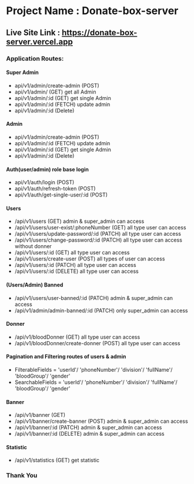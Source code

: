 # Project Name : Donate-box-server #

## Live Site Link : https://donate-box-server.vercel.app ##

### Application Routes: ###

#### Super Admin ####
* api/v1/admin/create-admin (POST)
* api/v1/admin/ (GET) get all Admin 
* api/v1/admin/:id (GET) get single Admin 
* api/v1/admin/:id (FETCH) update admin
* api/v1/admin/:id (Delete) 

#### Admin ####
* api/v1/admin/create-admin (POST)
* api/v1/admin/:id (FETCH) update admin
* api/v1/admin/:id (GET) get single Admin 
* api/v1/admin/:id (Delete) 

#### Auth(user/admin) role base login ####
* api/v1/auth/login (POST)
* api/v1/auth/refresh-token (POST)
* api/v1/auth/get-single-user/:id (POST)

#### Users ####
* /api/v1/users (GET) admin & super_admin can access
* /api/v1/users/user-exist/:phoneNumber (GET) all type user can access
* /api/v1/users/update-password/:id (PATCH) all type user can access
* /api/v1/users/change-password/:id (PATCH) all type user can access without donner
* /api/v1/users/:id (GET) all type user can access
* /api/v1/users/create-user (POST) all types of user can access
* /api/v1/users/:id (PATCH) all type user can access
* /api/v1/users/:id (DELETE) all type user can access

#### (Users/Admin) Banned ####
* /api/v1/users/user-banned/:id (PATCH) admin & super_admin can access
* /api/v1/admin/admin-banned/:id (PATCH) only super_admin can access

#### Donner ####
* /api/v1/bloodDonner (GET) all type user can access
* /api/v1/bloodDonner/create-donner (POST) all type user can access

#### Pagination and Filtering routes of users & admin ####
*  FilterableFields =  'userId'/ 'phoneNumber'/ 'division'/ 'fullName'/ 'bloodGroup'/ 'gender'
*  SearchableFields = 'userId'/ 'phoneNumber'/ 'division'/ 'fullName'/ 'bloodGroup'/ 'gender'

#### Banner ####
* /api/v1/banner (GET) 
* /api/v1/banner/create-banner (POST) admin & super_admin can access
* /api/v1/banner/:id (PATCH) admin & super_admin can access
* /api/v1/banner/:id (DELETE) admin & super_admin can access


#### Statistic ####
*  /api/v1/statistics (GET) get statistic




###                                                     Thank You                                                       ###
